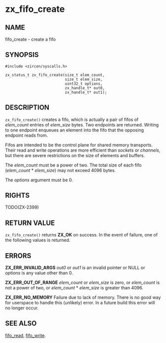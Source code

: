 # zx_fifo_create

## NAME

<!-- Updated by update-docs-from-abigen, do not edit. -->

fifo_create - create a fifo

## SYNOPSIS

<!-- Updated by update-docs-from-abigen, do not edit. -->

```
#include <zircon/syscalls.h>

zx_status_t zx_fifo_create(size_t elem_count,
                           size_t elem_size,
                           uint32_t options,
                           zx_handle_t* out0,
                           zx_handle_t* out1);
```

## DESCRIPTION

`zx_fifo_create()` creates a fifo, which is actually a pair of fifos
of *elem_count* entries of *elem_size* bytes.  Two endpoints are
returned.  Writing to one endpoint enqueues an element into the fifo
that the opposing endpoint reads from.

Fifos are intended to be the control plane for shared memory transports.
Their read and write operations are more efficient than *sockets* or
*channels*, but there are severe restrictions on the size of elements
and buffers.

The *elem_count* must be a power of two.  The total size of each fifo
(*elem_count* * *elem_size*) may not exceed 4096 bytes.

The *options* argument must be 0.

## RIGHTS

<!-- Updated by update-docs-from-abigen, do not edit. -->

TODO(ZX-2399)

## RETURN VALUE

`zx_fifo_create()` returns **ZX_OK** on success. In the event of
failure, one of the following values is returned.

## ERRORS

**ZX_ERR_INVALID_ARGS**  *out0* or *out1* is an invalid pointer or NULL or
*options* is any value other than 0.

**ZX_ERR_OUT_OF_RANGE**  *elem_count* or *elem_size* is zero, or *elem_count*
is not a power of two, or *elem_count* * *elem_size* is greater than 4096.

**ZX_ERR_NO_MEMORY**  Failure due to lack of memory.
There is no good way for userspace to handle this (unlikely) error.
In a future build this error will no longer occur.


## SEE ALSO

[fifo_read](fifo_read.md),
[fifo_write](fifo_write.md).
